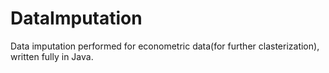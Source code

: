 # DataImputation

Data imputation performed for econometric data(for further clasterization), written fully in Java.
